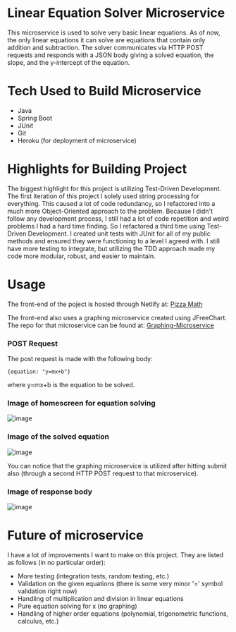 # Linear Equation Solver Microservice

This microservice is used to solve very basic linear equations. As of now, the only linear equations it can solve are
equations that contain only addition and subtraction. The solver communicates via HTTP POST requests and responds
with a JSON body giving a solved equation, the slope, and the y-intercept of the equation.

# Tech Used to Build Microservice

* Java
* Spring Boot
* JUnit
* Git
* Heroku (for deployment of microservice)

# Highlights for Building Project

The biggest highlight for this project is utilizing Test-Driven Development. The first iteration of this project I solely
used string processing for everything. This caused a lot of code redundancy, so I refactored into a much more Object-Oriented
approach to the problem. Because I didn't follow any development process, I still had a lot of code repetition and weird
problems I had a hard time finding. So I refactored a third time using Test-Driven Development. I created unit tests with JUnit
for all of my public methods and ensured they were functioning to a level I agreed with. I still have more testing to integrate,
but utilizing the TDD approach made my code more modular, robust, and easier to maintain.

# Usage

The front-end of the poject is hosted through Netlify at: [Pizza Math](https://pizza-math.netlify.app/)

The front-end also uses a graphing microservice created using JFreeChart. The repo for that microservice can be found
at: [Graphing-Microservice](https://github.com/jkyser/graphing-microservice)

### POST Request

The post request is made with the following body:
```
{equation: "y=mx+b"}
```
where y=mx+b is the equation to be solved.

### Image of homescreen for equation solving

![image](https://github.com/jkyser/linear-eq-solver-microservice/blob/main/src/main/resources/static/homepage.jpg?raw=true)

### Image of the solved equation

![image](https://github.com/jkyser/linear-eq-solver-microservice/blob/main/src/main/resources/static/solvedEquation.jpg?raw=true)

You can notice that the graphing microservice is utilized after hitting submit also (through a second HTTP POST request
to that microservice).

### Image of response body

![image](https://github.com/jkyser/linear-eq-solver-microservice/blob/main/src/main/resources/static/response.jpg?raw=true)

# Future of microservice

I have a lot of improvements I want to make on this project. They are listed as follows (in no particular order):

* More testing (integration tests, random testing, etc.)
* Validation on the given equations (there is some very minor '=' symbol validation right now)
* Handling of multiplication and division in linear equations
* Pure equation solving for x (no graphing)
* Handling of higher order equations (polynomial, trigonometric functions, calculus, etc.)
